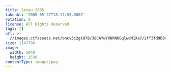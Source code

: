 ```yaml
---
title: Sexau 2005
takenAt: '2005-05-27T18:17:53.000Z'
rotation: 0
license: All Rights Reserved
tags: []
url: >-
  //images.ctfassets.net/bncv3c2gt878/38CAYwYXNhN6GqlwdM1Xa7/2ff3fd9b04ae5b79789cc09fa4ea1647/sexau-2005_4559693477_o
size: 1147786
image:
  width: 2048
  height: 1536
contentType: image/jpeg
---
```


